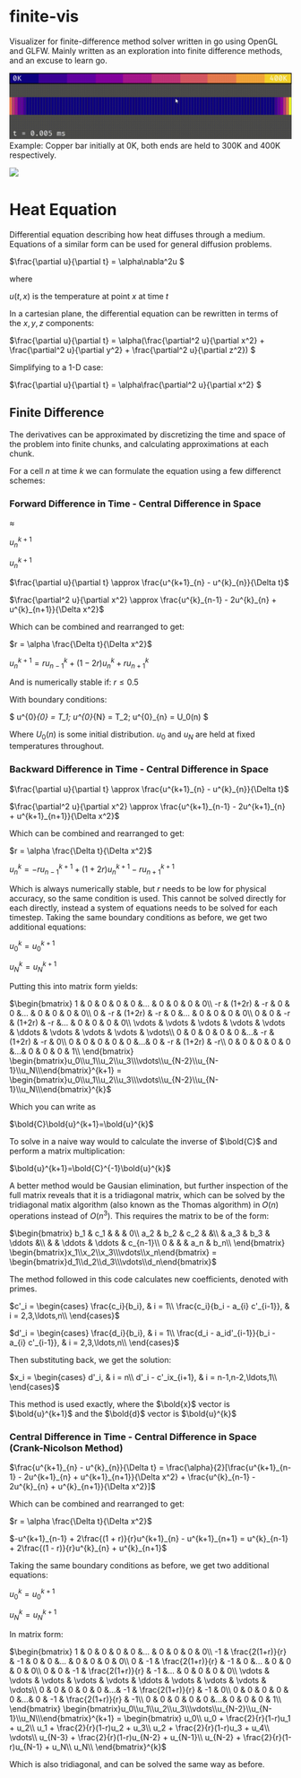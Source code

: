 # finite-vis
Visualizer for finite-difference method solver written in go using OpenGL and GLFW. Mainly written as an exploration into finite difference methods, and an excuse to learn go.

![Alt text](docs/heat_bar.gif?raw=true)
Example: Copper bar initially at 0K, both ends are held to 300K and 400K respectively.

<img src="https://latex.codecogs.com/gif.latex?\frac{\partial u}{\partial t} \approx \frac{u^{k+1}_{n} - u^{k}_{n}}{\Delta t}" /> 

# Heat Equation
Differential equation describing how heat diffuses through a medium. Equations of a similar form can be used for general diffusion problems.

$\frac{\partial u}{\partial t} = \alpha\nabla^2u $

where

$u(t, x)$ is the temperature at point $x$ at time $t$

In a cartesian plane, the differential equation can be rewritten in terms of the $x, y, z$ components:

$\frac{\partial u}{\partial t} = \alpha(\frac{\partial^2 u}{\partial x^2} + \frac{\partial^2 u}{\partial y^2} + \frac{\partial^2 u}{\partial z^2}) $

Simplifying to a 1-D case:

$\frac{\partial u}{\partial t} = \alpha\frac{\partial^2 u}{\partial x^2} $

## Finite Difference

The derivatives can be approximated by discretizing the time and space of the problem into finite chunks, and calculating approximations at each chunk.

For a cell $n$ at time $k$ we can formulate the equation using a few differenct schemes:

### Forward Difference in Time - Central Difference in Space
$\approx$

$u^{k+1}_{n}$

$u_{n}^{k+1}$

$\frac{\partial u}{\partial t} \approx \frac{u^{k+1}_{n} - u^{k}_{n}}{\Delta t}$

$\frac{\partial^2 u}{\partial x^2} \approx \frac{u^{k}_{n-1} - 2u^{k}_{n} + u^{k}_{n+1}}{\Delta x^2}$

Which can be combined and rearranged to get:

$r = \alpha \frac{\Delta t}{\Delta x^2}$

$u^{k+1}_{n} = ru^{k}_{n-1} + (1 - 2r)u^{k}_{n} + ru^{k}_{n+1}$

And is numerically stable if: $r \le 0.5$

With boundary conditions:

$ u^{0}_{0} = T_1; u^{0}_{N} = T_2; u^{0}_{n} = U_0(n) $

Where $U_0(n)$ is some initial distribution.
$u_0$ and $u_N$ are held at fixed temperatures throughout.

### Backward Difference in Time - Central Difference in Space
$\frac{\partial u}{\partial t} \approx \frac{u^{k+1}_{n} - u^{k}_{n}}{\Delta t}$

$\frac{\partial^2 u}{\partial x^2} \approx \frac{u^{k+1}_{n-1} - 2u^{k+1}_{n} + u^{k+1}_{n+1}}{\Delta x^2}$

Which can be combined and rearranged to get:

$r = \alpha \frac{\Delta t}{\Delta x^2}$

$u^{k}_{n} = -ru^{k+1}_{n-1} + (1 + 2r)u^{k+1}_{n} - ru^{k+1}_{n+1}$

Which is always numerically stable, but $r$ needs to be low for physical accuracy, so the same condition is used.
This cannot be solved directly for each directly, instead a system of equations needs to be solved for each timestep.
Taking the same boundary conditions as before, we get two additional equations:

$u^k_0 = u^{k+1}_0$ 

$u^k_N = u^{k+1}_N$ 

Putting this into matrix form yields:

$\begin{bmatrix}
1 & 0 & 0 & 0 & 0 &... & 0 & 0 & 0 & 0\\
-r & (1+2r) & -r & 0 & 0 &... & 0 & 0 & 0 & 0\\
0 & -r & (1+2r) & -r & 0 &... & 0 & 0 & 0 & 0\\
0 & 0 & -r & (1+2r) & -r &... & 0 & 0 & 0 & 0\\
\vdots & \vdots & \vdots & \vdots & \vdots & \ddots & \vdots & \vdots & \vdots & \vdots\\
 0 & 0 & 0 & 0 & 0 &...& -r & (1+2r) & -r & 0\\
 0 & 0 & 0 & 0 & 0 &...& 0 & -r & (1+2r) & -r\\
 0 & 0 & 0 & 0 & 0 &...& 0 & 0 & 0 & 1\\
\end{bmatrix}
\begin{bmatrix}u_0\\u_1\\u_2\\u_3\\\vdots\\u_{N-2}\\u_{N-1}\\u_N\\\end{bmatrix}^{k+1} = 
\begin{bmatrix}u_0\\u_1\\u_2\\u_3\\\vdots\\u_{N-2}\\u_{N-1}\\u_N\\\end{bmatrix}^{k}$

Which you can write as 

$\bold{C}\bold{u}^{k+1}=\bold{u}^{k}$

To solve in a naive way would to calculate the inverse of $\bold{C}$ and perform a matrix multiplication:

$\bold{u}^{k+1}=\bold{C}^{-1}\bold{u}^{k}$

A better method would be Gausian elimination, but further inspection of the full matrix reveals that it is a tridiagonal matrix, which can be solved by the tridiagonal matix algorithm (also known as the Thomas algorithm) in $O(n)$ operations instead of $O(n^3)$. This requires the matrix to be of the form:

$\begin{bmatrix}
b_1 & c_1 & & & 0\\
a_2 & b_2 & c_2 & &\\
& a_3 & b_3 & \ddots &\\
& & \ddots & \ddots & c_{n-1}\\
0 & & & a_n & b_n\\
\end{bmatrix}
\begin{bmatrix}x_1\\x_2\\x_3\\\vdots\\x_n\end{bmatrix} = 
\begin{bmatrix}d_1\\d_2\\d_3\\\vdots\\d_n\end{bmatrix}$

The method followed in this code calculates new coefficients, denoted with primes.

$c'_i = 
    \begin{cases}
        \frac{c_i}{b_i}, & i = 1\\
        \frac{c_i}{b_i - a_{i} c'_{i-1}}, & i = 2,3,\ldots,n\\
    \end{cases}$

$d'_i = 
    \begin{cases}
        \frac{d_i}{b_i}, & i = 1\\
        \frac{d_i - a_id'_{i-1}}{b_i - a_{i} c'_{i-1}}, & i = 2,3,\ldots,n\\
    \end{cases}$

Then substituting back, we get the solution:

$x_i = 
    \begin{cases}
        d'_i, & i = n\\
        d'_i - c'_ix_{i+1}, & i = n-1,n-2,\ldots,1\\
    \end{cases}$

This method is used exactly, where the $\bold{x}$ vector is $\bold{u}^{k+1}$ and the $\bold{d}$ vector is $\bold{u}^{k}$


### Central Difference in Time - Central Difference in Space (Crank-Nicolson Method)
$\frac{u^{k+1}_{n} - u^{k}_{n}}{\Delta t} = \frac{\alpha}{2}[\frac{u^{k+1}_{n-1} - 2u^{k+1}_{n} + u^{k+1}_{n+1}}{\Delta x^2} + \frac{u^{k}_{n-1} - 2u^{k}_{n} + u^{k}_{n+1}}{\Delta x^2}]$

Which can be combined and rearranged to get:

$r = \alpha \frac{\Delta t}{\Delta x^2}$

$-u^{k+1}_{n-1} + 2\frac{(1 + r)}{r}u^{k+1}_{n} - u^{k+1}_{n+1} = u^{k}_{n-1} + 2\frac{(1 - r)}{r}u^{k}_{n} + u^{k}_{n+1}$

Taking the same boundary conditions as before, we get two additional equations:

$u^k_0 = u^{k+1}_0$ 

$u^k_N = u^{k+1}_N$ 

In matrix form:

$\begin{bmatrix}
1 & 0 & 0 & 0 & 0 &... & 0 & 0 & 0 & 0\\
-1 & \frac{2(1+r)}{r} & -1 & 0 & 0 &... & 0 & 0 & 0 & 0\\
0 & -1 & \frac{2(1+r)}{r} & -1 & 0 &... & 0 & 0 & 0 & 0\\
0 & 0 & -1 & \frac{2(1+r)}{r} & -1 &... & 0 & 0 & 0 & 0\\
\vdots & \vdots & \vdots & \vdots & \vdots & \ddots & \vdots & \vdots & \vdots & \vdots\\
 0 & 0 & 0 & 0 & 0 &...& -1 & \frac{2(1+r)}{r} & -1 & 0\\
 0 & 0 & 0 & 0 & 0 &...& 0 & -1 & \frac{2(1+r)}{r} & -1\\
 0 & 0 & 0 & 0 & 0 &...& 0 & 0 & 0 & 1\\
\end{bmatrix}
\begin{bmatrix}u_0\\u_1\\u_2\\u_3\\\vdots\\u_{N-2}\\u_{N-1}\\u_N\\\end{bmatrix}^{k+1} = 
\begin{bmatrix}
    u_0\\
    u_0 + \frac{2}{r}(1-r)u_1 + u_2\\
    u_1 + \frac{2}{r}(1-r)u_2 + u_3\\
    u_2 + \frac{2}{r}(1-r)u_3 + u_4\\
    \vdots\\
    u_{N-3} + \frac{2}{r}(1-r)u_{N-2} + u_{N-1}\\
    u_{N-2} + \frac{2}{r}(1-r)u_{N-1} + u_N\\
    u_N\\
\end{bmatrix}^{k}$

Which is also tridiagonal, and can be solved the same way as before.